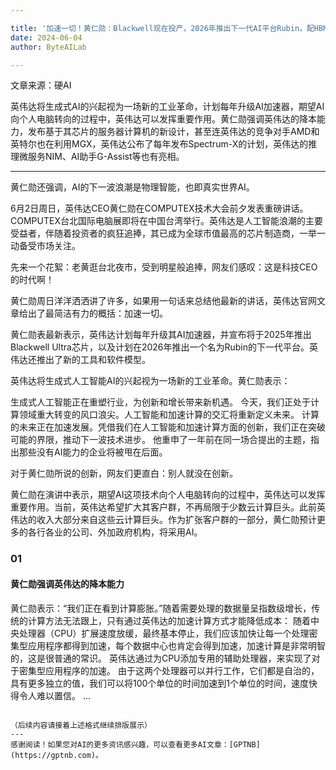 ```yaml
---

title: '加速一切！黄仁勋：Blackwell现在投产，2026年推出下一代AI平台Rubin，配HBM4'
date: 2024-06-04
author: ByteAILab

---
```


文章来源：硬AI

英伟达将生成式AI的兴起视为一场新的工业革命，计划每年升级AI加速器，期望AI向个人电脑转向的过程中，英伟达可以发挥重要作用。黄仁勋强调英伟达的降本能力，发布基于其芯片的服务器计算机的新设计，甚至连英伟达的竞争对手AMD和英特尔也在利用MGX，英伟达公布了每年发布Spectrum-X的计划，英伟达的推理微服务NIM、AI助手G-Assist等也有亮相。

---
黄仁勋还强调，AI的下一波浪潮是物理智能，也即真实世界AI。

6月2日周日，英伟达CEO黄仁勋在COMPUTEX技术大会前夕发表重磅讲话。COMPUTEX台北国际电脑展即将在中国台湾举行。英伟达是人工智能浪潮的主要受益者，伴随着投资者的疯狂追捧，其已成为全球市值最高的芯片制造商，一举一动备受市场关注。

先来一个花絮：老黄逛台北夜市，受到明星般追捧，网友们感叹：这是科技CEO的时代啊！

黄仁勋周日洋洋洒洒讲了许多，如果用一句话来总结他最新的讲话，英伟达官网文章给出了最简洁有力的概括：加速一切。

黄仁勋表最新表示，英伟达计划每年升级其AI加速器，并宣布将于2025年推出Blackwell Ultra芯片，以及计划在2026年推出一个名为Rubin的下一代平台。英伟达还推出了新的工具和软件模型。

英伟达将生成式人工智能AI的兴起视为一场新的工业革命。黄仁勋表示：

生成式人工智能正在重塑行业，为创新和增长带来新机遇。
今天，我们正处于计算领域重大转变的风口浪尖。人工智能和加速计算的交汇将重新定义未来。
计算的未来正在加速发展。凭借我们在人工智能和加速计算方面的创新，我们正在突破可能的界限，推动下一波技术进步。
他重申了一年前在同一场合提出的主题，指出那些没有AI能力的企业将被甩在后面。

对于黄仁勋所说的创新，网友们更直白：别人就没在创新。

黄仁勋在演讲中表示，期望AI这项技术向个人电脑转向的过程中，英伟达可以发挥重要作用。当前，英伟达希望扩大其客户群，不再局限于少数云计算巨头。此前英伟达的收入大部分来自这些云计算巨头。作为扩张客户群的一部分，黄仁勋预计更多的各行各业的公司、外加政府机构，将采用AI。

### 01
#### 黄仁勋强调英伟达的降本能力
黄仁勋表示：“我们正在看到计算膨胀。”随着需要处理的数据量呈指数级增长，传统的计算方法无法跟上，只有通过英伟达的加速计算方式才能降低成本：
随着中央处理器（CPU）扩展速度放缓，最终基本停止，我们应该加快让每一个处理密集型应用程序都得到加速，每个数据中心也肯定会得到加速，加速计算是非常明智的，这是很普通的常识。
英伟达通过为CPU添加专用的辅助处理器，来实现了对于密集型应用程序的加速。
由于这两个处理器可以并行工作，它们都是自治的，具有更多独立的值，我们可以将100个单位的时间加速到1个单位的时间，速度快得令人难以置信。
...
``` 

（后续内容请接着上述格式继续排版展示）
---
感谢阅读！如果您对AI的更多资讯感兴趣，可以查看更多AI文章：[GPTNB](https://gptnb.com)。